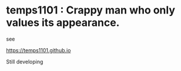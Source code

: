 # temps1101 : Crappy man who only values its appearance.

see

https://temps1101.github.io

Still developing
